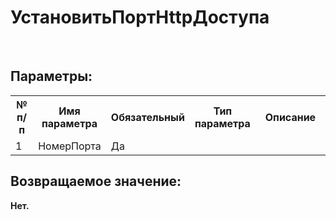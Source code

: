 ﻿
<h1>УстановитьПортHttpДоступа</h1>
<p class="funcdesc"><br /></p><h2>Параметры:</h2><table>
<tr>
  <th height="16" width="10%"><b>№ п/п</b></th>
  <th height="16" width="20%"><b>Имя параметра</b></th>
  <th height="16" width="10%"><b>Обязательный</b></th>
  <th height="16" width="20%"><b>Тип параметра</b></th>
  <th height="16" width="40%"><b>Описание</b></th>	
</tr><tr>
  <td >1</td>
  <td >НомерПорта</td>
  <td >Да</td>
  <td ></td>
  <td ></td>	
</tr></table><h2>Возвращаемое значение:</h2>
<b>Нет. </b><br />
